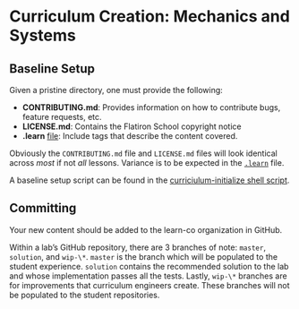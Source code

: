 # Curriculum Creation: Mechanics and Systems

## Baseline Setup

Given a pristine directory, one must provide the following:

* **CONTRIBUTING.md**: Provides information on how to contribute bugs, feature
  requests, etc.
* **LICENSE.md**: Contains the Flatiron School copyright notice
* **.learn** [file][learn]: Include tags that describe the content covered.

Obviously the `CONTRIBUTING.md` file and `LICENSE.md` files will look identical
across _most_ if not _all_ lessons. Variance is to be expected in the
[`.learn`][learn] file.

A baseline setup script can be found in the [curriciulum-initialize shell
script](./curriculum-initialize.sh).

## Committing

Your new content should be added to the learn-co organization in GitHub.

Within a lab’s GitHub repository, there are 3 branches of note: `master`,
`solution`, and `wip-\*`. `master` is the branch which will be populated to the
student experience. `solution` contains the recommended solution to the lab and
whose implementation passes all the tests. Lastly, `wip-\*` branches are for
improvements that curriculum engineers create. These branches will not be
populated to the student repositories.

[learn]: ./learn-file.md

<!-- Note! Heroku application: https://learn-linter-ci.herokuapp.com/ points to
this page! Therefore if you move this page, you need to make sure to open up
that application which is in flatiron-labs/learn-linter-ci -->
